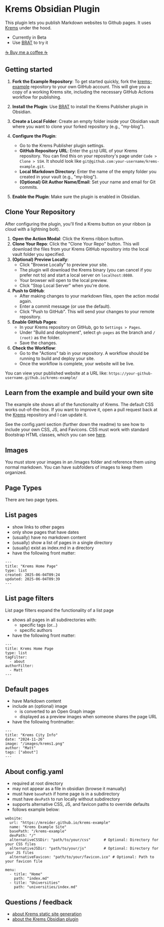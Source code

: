 # Krems Obsidian Plugin

This plugin lets you publish Markdown websites to Github pages. It uses [Krems](https://github.com/mreider/krems) under the hood.

- Currently in Beta
- Use [BRAT](https://github.com/TfTHacker/obsidian42-brat) to try it

[☕️ Buy me a coffee ☕️](https://coff.ee/mreider)

## Getting started

1. **Fork the Example Repository**: To get started quickly, fork the [krems-example](https://github.com/mreider/krems-example) repository to your own GitHub account. This will give you a copy of a working Krems site, including the necessary GitHub Actions workflow for publishing.

2. **Install the Plugin**: Use [BRAT](https://github.com/TfTHacker/obsidian42-brat) to install the Krems Publisher plugin in Obsidian.

3. **Create a Local Folder**: Create an empty folder inside your Obsidian vault where you want to clone your forked repository (e.g., "my-blog").

4. **Configure the Plugin**:
    - Go to the Krems Publisher plugin settings.
    - **GitHub Repository URL**: Enter the `git@` URL of your Krems repository. You can find this on your repository's page under `Code > Clone > SSH`. It should look like `git@github.com:your-username/krems-example.git`.
    - **Local Markdown Directory**: Enter the name of the empty folder you created in your vault (e.g., "my-blog").
    - **(Optional) Git Author Name/Email**: Set your name and email for Git commits.

5. **Enable the Plugin**: Make sure the plugin is enabled in Obsidian.

## Clone Your Repository

After configuring the plugin, you'll find a Krems button on your ribbon (a cloud with a lightning bolt).

1.  **Open the Action Modal**: Click the Krems ribbon button.
2.  **Clone Your Repo**: Click the "Clone Your Repo" button. This will download the files from your Krems GitHub repository into the local vault folder you specified.
3.  **(Optional) Preview Locally**:
    *   Click "Browse Locally" to preview your site.
    *   The plugin will download the Krems binary (you can cancel if you prefer not to) and start a local server on `localhost:8080`.
    *   Your browser will open to the local preview.
    *   Click "Stop Local Server" when you're done.
4.  **Push to GitHub**:
    *   After making changes to your markdown files, open the action modal again.
    *   Enter a commit message (or use the default).
    *   Click "Push to GitHub". This will send your changes to your remote repository.
5.  **Enable GitHub Pages**:
    *   In your Krems repository on GitHub, go to `Settings > Pages`.
    *   Under "Build and deployment", select `gh-pages` as the branch and `/ (root)` as the folder.
    *   Save the changes.
6.  **Check the Workflow**:
    *   Go to the "Actions" tab in your repository. A workflow should be running to build and deploy your site.
    *   Once the workflow is complete, your website will be live.

You can view your published website at a URL like: `https://your-github-username.github.io/krems-example/`


## Learn from the example and build your own site

The example site shows all of the functionality of Krems. The default CSS works out-of-the-box. If you want to improve it, open a pull request back at the [Krems](https://github.com/mreider/krems) repository and I can update it.

See the config.yaml section (further down the readme) to see how to include your own CSS, JS, and Favicons. CSS must work with standard Bootstrap HTML classes, which you can see [here](https://codepen.io/matthew-reider/pen/dPoOebJ).


## Images

You must store your images in an /images folder and reference them using normal markdown. You can have subfolders of images to keep them organized.

## Page Types

There are two page types.

## List pages

- show links to other pages
- only show pages that have dates
- (usually) have no markdown content
- (usually) show a list of pages in a single directory
- (usually) exist as index.md in a directory
- have the following front matter:

```
---
title: "Krems Home Page"
type: list
created: 2025-06-04T09:24
updated: 2025-06-04T09:39
---
```

## List page filters

List page filters expand the functionality of a list page

- shows all pages in all subdirectories with:
    - specific tags (or...)
    - specific authors
- have the following front matter:


```
---
title: Krems Home Page
type: list
tagFilter:
  - about
authorFilter:
  - Matt
---
```

## Default pages

- have Markdown content
- include an (optional) image
    - is converted to an Open Graph image
    - displayed as a preview images when someone shares the page URL
- have the following frontmatter:

```
---
title: "Krems City Info"
date: "2024-11-26"
image: "/images/krems1.png"
author: "Matt"
tags: ["about"]
---
```

## About config.yaml

- required at root directory
- may not appear as a file in obsidian (browse it manually)
- must have `basePath` if home page is in a subdirectory
- must have `devPath` to run locally without subdirectory
- supports alternative CSS, JS, and favicon paths to override defaults
- follows example below:

```
website:
  url: "https://mreider.github.io/krems-example"
  name: "Krems Example Site"
  basePath: "/krems-example"
  devPath: "/"
  alternativeCSSDir: "path/to/your/css"      # Optional: Directory for your CSS files
  alternativeJSDir: "path/to/your/js"        # Optional: Directory for your JS files
  alternativeFavicon: "path/to/your/favicon.ico" # Optional: Path to your favicon file

menu:
  - title: "Home"
    path: "index.md"
  - title: "Universities"
    path: "universities/index.md"
```

## Questions / feedback

- [about Krems static site generation](https://github.com/mreider/krems/issues)
- [about the Krems Obsidian plugin](https://github.com/mreider/krems-obsidian-plugin/issues)
